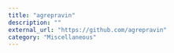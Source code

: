 ```yaml
---
title: "agrepravin"
description: ""
external_url: "https://github.com/agrepravin"
category: "Miscellaneous"
---
```

